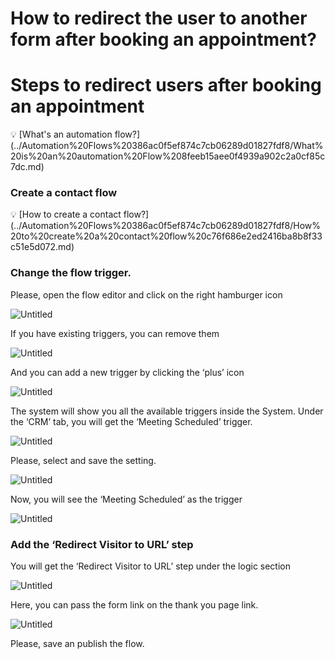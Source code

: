 # How to redirect the user to another form after booking an appointment?

# Steps to redirect users after booking an appointment

<aside>
💡 [What's an automation flow?](../Automation%20Flows%20386ac0f5ef874c7cb06289d01827fdf8/What%20is%20an%20automation%20Flow%208feeb15aee0f4939a902c2a0cf85c7dc.md)

</aside>

 

### Create a contact flow

<aside>
💡 [How to create a contact flow?](../Automation%20Flows%20386ac0f5ef874c7cb06289d01827fdf8/How%20to%20create%20a%20contact%20flow%20c76f686e2ed2416ba8b8f33c51e5d072.md)

</aside>

### Change the flow trigger.

Please, open the flow editor and click on the right hamburger icon

![Untitled](How%20to%20redirect%20the%20user%20to%20another%20form%20after%20boo%2065a294bd2aaf4fa5b2860fd917f55bc0/Untitled.png)

If you have existing triggers, you can remove them

![Untitled](How%20to%20redirect%20the%20user%20to%20another%20form%20after%20boo%2065a294bd2aaf4fa5b2860fd917f55bc0/Untitled%201.png)

And you can add a new trigger by clicking the ‘plus’ icon

![Untitled](How%20to%20redirect%20the%20user%20to%20another%20form%20after%20boo%2065a294bd2aaf4fa5b2860fd917f55bc0/Untitled%202.png)

The system will show you all the available triggers inside the System. Under the ‘CRM’ tab, you will get the ‘Meeting Scheduled’ trigger.

![Untitled](How%20to%20redirect%20the%20user%20to%20another%20form%20after%20boo%2065a294bd2aaf4fa5b2860fd917f55bc0/Untitled%203.png)

Please, select and save the setting.

![Untitled](How%20to%20redirect%20the%20user%20to%20another%20form%20after%20boo%2065a294bd2aaf4fa5b2860fd917f55bc0/Untitled%204.png)

Now, you will see the ‘Meeting Scheduled’ as the trigger

![Untitled](How%20to%20redirect%20the%20user%20to%20another%20form%20after%20boo%2065a294bd2aaf4fa5b2860fd917f55bc0/Untitled%205.png)

### Add the ‘Redirect Visitor to URL’ step

You will get the ‘Redirect Visitor to URL’ step under the logic section

![Untitled](How%20to%20redirect%20the%20user%20to%20another%20form%20after%20boo%2065a294bd2aaf4fa5b2860fd917f55bc0/Untitled%206.png)

Here, you can pass the form link on the thank you page link.

![Untitled](How%20to%20redirect%20the%20user%20to%20another%20form%20after%20boo%2065a294bd2aaf4fa5b2860fd917f55bc0/Untitled%207.png)

Please, save an publish the flow.